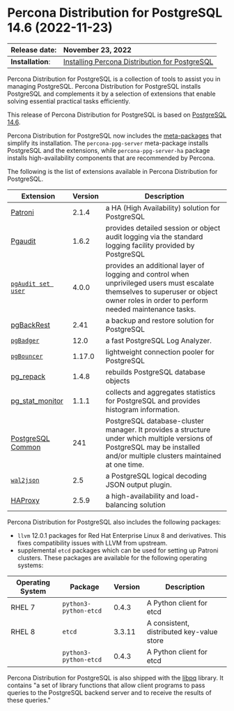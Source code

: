 # Percona Distribution for PostgreSQL 14.6 (2022-11-23)


| Release date:     | November 23, 2022        |
|:------------------|:-----------------------|
| **Installation**: | [Installing Percona Distribution for PostgreSQL](installing.md) |


Percona Distribution for PostgreSQL is a collection of tools to assist you in managing PostgreSQL. Percona Distribution for PostgreSQL
installs PostgreSQL and complements it by a selection of extensions that
enable solving essential practical tasks efficiently.

This release of Percona Distribution for PostgreSQL is based on [PostgreSQL 14.6](https://www.postgresql.org/docs/14/release-14-6.html). 

Percona Distribution for PostgreSQL now includes the [meta-packages](installing.md#package-contents) that simplify its installation. The `percona-ppg-server` meta-package installs PostgreSQL and the extensions, while `percona-ppg-server-ha` package installs high-availability components that are recommended by Percona.

The following is the list of extensions available in Percona Distribution for PostgreSQL.

| Extension           | Version        | Description                  |
| ------------------- | -------------- | ---------------------------- |
| [Patroni](https://patroni.readthedocs.io/en/latest/) | 2.1.4 | a HA (High Availability) solution for PostgreSQL |
| [Pgaudit](https://www.pgaudit.org/) | 1.6.2 | provides detailed session or object audit logging via the standard logging facility provided by PostgreSQL                |
|[`pgAudit set user`](https://github.com/pgaudit/set_user)| 4.0.0|  provides an additional layer of logging and control when unprivileged users must escalate themselves to superuser or object owner roles in order to perform needed maintenance tasks.|
| [pgBackRest](https://pgbackrest.org/)           | 2.41    | a backup and restore solution for PostgreSQL       |
|[`pgBadger`](https://github.com/darold/pgbadger) | 12.0       | a fast PostgreSQL Log Analyzer.|
|[`pgBouncer`](https://www.pgbouncer.org/) | 1.17.0 | lightweight connection pooler for PostgreSQL|
| [pg_repack](https://github.com/reorg/pg_repack) | 1.4.8   | rebuilds PostgreSQL database objects           |
| [pg_stat_monitor](https://github.com/percona/pg_stat_monitor)| 1.1.1 | collects and aggregates statistics for PostgreSQL and provides histogram information.       |
| [PostgreSQL Common](https://salsa.debian.org/postgresql/postgresql-common)| 241 | PostgreSQL database-cluster manager. It provides a structure under which multiple versions of PostgreSQL may be installed and/or multiple clusters maintained at one time.|
|[`wal2json`](https://github.com/eulerto/wal2json) |2.5        | a PostgreSQL logical decoding JSON output plugin.|
|[HAProxy](http://www.haproxy.org/) | 2.5.9 | a high-availability and load-balancing solution |

Percona Distribution for PostgreSQL also includes the following packages:

* `llvm` 12.0.1 packages for Red Hat Enterprise Linux 8 and derivatives. This fixes compatibility issues with LLVM from upstream.
* supplemental `etcd` packages which can be used for setting up Patroni clusters. These packages are available for the following operating systems:

|  Operating System   | Package              | Version | Description        |
| ------------------- | ---------------------| --------| ------------------ |
| RHEL 7              |`python3-python-etcd` | 0.4.3   | A Python client for etcd     |
| RHEL 8              | `etcd`               | 3.3.11  | A consistent, distributed key-value store|
|                     | `python3-python-etcd`| 0.4.3   | A Python client for etcd     |


                                                      
Percona Distribution for PostgreSQL is also shipped with the [libpq](https://www.postgresql.org/docs/14/libpq.html) library. It contains "a set of
library functions that allow client programs to pass queries to the PostgreSQL
backend server and to receive the results of these queries." 
